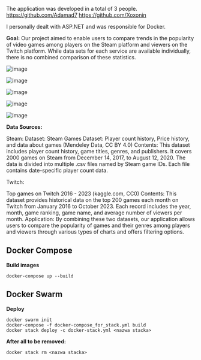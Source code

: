 The application was developed in a total of 3 people.
https://github.com/Adamad7
https://github.com/Xoxonin

I personally dealt with ASP.NET and was responsible for Docker.

**Goal:** Our project aimed to enable users to compare trends in the popularity of video games among players on the Steam platform and viewers on the Twitch platform. While data sets for each service are available individually, there is no combined comparison of these statistics.

![image](https://github.com/ultron682/docker-asp.net-react_ZestawienieDanychNaTematWplywuPlatformyTwitchNaPopularnoscGierSteam/assets/52131708/f47f7697-d991-4d6b-a091-04d58b76e7bf)

![image](https://github.com/ultron682/docker-asp.net-react_ZestawienieDanychNaTematWplywuPlatformyTwitchNaPopularnoscGierSteam/assets/52131708/4ea7b976-71df-4709-97fa-efca9bde7474)

![image](https://github.com/ultron682/docker-asp.net-react_ZestawienieDanychNaTematWplywuPlatformyTwitchNaPopularnoscGierSteam/assets/52131708/fe3c3f2b-5ee3-4516-96dc-986c1b0c27ed)

![image](https://github.com/ultron682/docker-asp.net-react_ZestawienieDanychNaTematWplywuPlatformyTwitchNaPopularnoscGierSteam/assets/52131708/c1564aef-2f72-415c-9265-f07592b54fe9)

![image](https://github.com/ultron682/docker-asp.net-react_ZestawienieDanychNaTematWplywuPlatformyTwitchNaPopularnoscGierSteam/assets/52131708/cc2ab5c4-a6f8-4d72-aa62-b1fb3dbbb18f)

**Data Sources:**

Steam:
Dataset: Steam Games Dataset: Player count history, Price history, and data about games (Mendeley Data, CC BY 4.0)
Contents: This dataset includes player count history, game titles, genres, and publishers. It covers 2000 games on Steam from December 14, 2017, to August 12, 2020. The data is divided into multiple .csv files named by Steam game IDs. Each file contains date-specific player count data.

Twitch:

Top games on Twitch 2016 - 2023 (kaggle.com, CC0)
Contents: This dataset provides historical data on the top 200 games each month on Twitch from January 2016 to October 2023. Each record includes the year, month, game ranking, game name, and average number of viewers per month.
Application: By combining these two datasets, our application allows users to compare the popularity of games and their genres among players and viewers through various types of charts and offers filtering options.



## Docker Compose
**Build images**
```
docker-compose up --build
```

## Docker Swarm
**Deploy**
```
docker swarm init
docker-compose -f docker-compose_for_stack.yml build
docker stack deploy -c docker-stack.yml <nazwa stacka>
```

**After all to be removed:**
```
docker stack rm <nazwa stacka>
```
